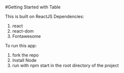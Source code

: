 #Getting Started with Table

This is built on ReactJS
Dependencies:
1. react
2. react-dom
3. Fontawesome

To run this app:
1. fork the repo
2. Install Node 
3. run with npm start in the root directory of the project
